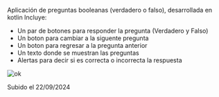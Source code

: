 Aplicación de preguntas booleanas (verdadero o falso), desarrollada en kotlin
 Incluye:
  - Un par de botones para responder la pregunta (Verdadero y Falso)
  - Un boton para cambiar a la siguente pregunta
  - Un boton para regresar a la pregunta anterior
  - Un texto donde se muestran las preguntas
  - Alertas para decir si es correcta o incorrecta la respuesta

![ok](https://github.com/user-attachments/assets/58c893bf-1ab0-49ea-8922-f1ade22c6cff)


Subido el 22/09/2024
